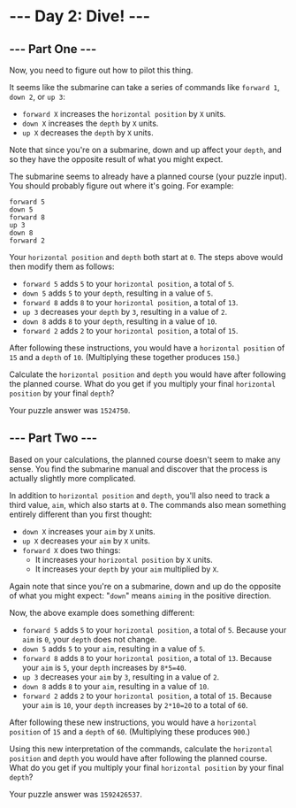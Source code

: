 # --- Day 2: Dive! ---

## --- Part One ---

Now, you need to figure out how to pilot this thing.

It seems like the submarine can take a series of commands like `forward 1`, `down 2`, or `up 3`:

- `forward X` increases the `horizontal position` by `X` units.
- `down X` increases the `depth` by `X` units.
- `up X` decreases the `depth` by `X` units.

Note that since you're on a submarine, down and up affect your `depth`, and so they have the opposite result of what you might expect.

The submarine seems to already have a planned course (your puzzle input). You should probably figure out where it's going. For example:

```text
forward 5
down 5
forward 8
up 3
down 8
forward 2
```

Your `horizontal position` and `depth` both start at `0`. The steps above would then modify them as follows:

- `forward 5` adds `5` to your `horizontal position`, a total of `5`.
- `down 5` adds `5` to your `depth`, resulting in a value of `5`.
- `forward 8` adds `8` to your `horizontal position`, a total of `13`.
- `up 3` decreases your `depth` by `3`, resulting in a value of `2`.
- `down 8` adds `8` to your `depth`, resulting in a value of `10`.
- `forward 2` adds `2` to your `horizontal position`, a total of `15`.

After following these instructions, you would have a `horizontal position` of `15` and a `depth` of `10`. (Multiplying these together produces `150`.)

Calculate the `horizontal position` and `depth` you would have after following the planned course. What do you get if you multiply your final `horizontal position` by your final `depth`?

Your puzzle answer was `1524750`.

## --- Part Two ---

Based on your calculations, the planned course doesn't seem to make any sense. You find the submarine manual and discover that the process is actually slightly more complicated.

In addition to `horizontal position` and `depth`, you'll also need to track a third value, `aim`, which also starts at `0`. The commands also mean something entirely different than you first thought:

- `down X` increases your `aim` by `X` units.
- `up X` decreases your `aim` by `X` units.
- `forward X` does two things:
  - It increases your `horizontal position` by `X` units.
  - It increases your `depth` by your `aim` multiplied by `X`.

Again note that since you're on a submarine, down and up do the opposite of what you might expect: "`down`" means `aiming` in the positive direction.

Now, the above example does something different:

- `forward 5` adds `5` to your `horizontal position`, a total of `5`. Because your `aim` is `0`, your `depth` does not change.
- `down 5` adds `5` to your `aim`, resulting in a value of `5`.
- `forward 8` adds `8` to your `horizontal position`, a total of `13`. Because your `aim` is `5`, your `depth` increases by `8*5=40`.
- `up 3` decreases your `aim` by `3`, resulting in a value of `2`.
- `down 8` adds `8` to your `aim`, resulting in a value of `10`.
- `forward 2` adds `2` to your `horizontal position`, a total of `15`. Because your `aim` is `10`, your `depth` increases by `2*10=20` to a total of `60`.

After following these new instructions, you would have a `horizontal position` of `15` and a `depth` of `60`. (Multiplying these produces `900`.)

Using this new interpretation of the commands, calculate the `horizontal position` and `depth` you would have after following the planned course. What do you get if you multiply your final `horizontal position` by your final `depth`?

Your puzzle answer was `1592426537`.
